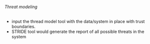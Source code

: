 ###### Threat modeling

- input the thread model tool with the data/system in place with trust boundaries.
- STRIDE tool would generate the report of all possible threats in the system
